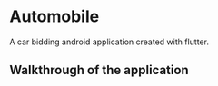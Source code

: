 # Automobile

A car bidding android application created with flutter.

## Walkthrough of the application